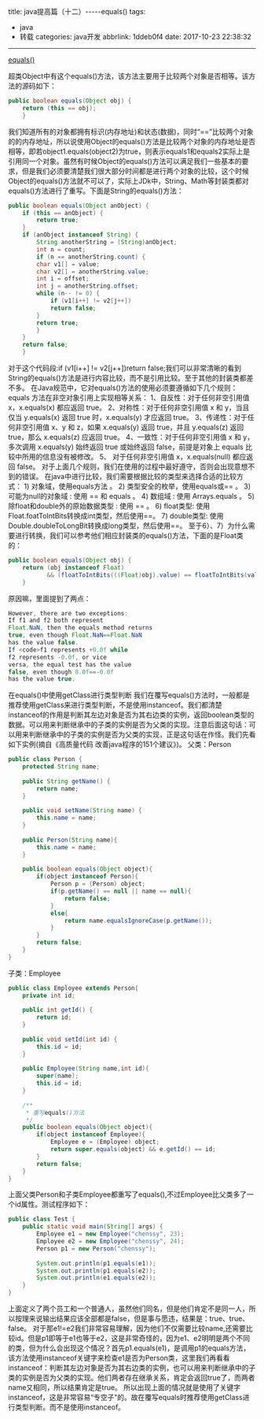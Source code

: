 title: java提高篇（十二）-----equals()
tags:
  - java
  - 转载
categories: java开发
abbrlink: 1ddeb0f4
date: 2017-10-23 22:38:32
---
<a href="http://blog.csdn.net/chenssy/article/details/14963073" class="LinkCard">equals()</a>


超类Object中有这个equals()方法，该方法主要用于比较两个对象是否相等。该方法的源码如下：
```java
public boolean equals(Object obj) {  
    return (this == obj);  
    }  
```
我们知道所有的对象都拥有标识(内存地址)和状态(数据)，同时“==”比较两个对象的的内存地址，所以说使用Object的equals()方法是比较两个对象的内存地址是否相等，即若object1.equals(object2)为true，则表示equals1和equals2实际上是引用同一个对象。虽然有时候Object的equals()方法可以满足我们一些基本的要求，但是我们必须要清楚我们很大部分时间都是进行两个对象的比较，这个时候Object的equals()方法就不可以了，实际上JDk中，String、Math等封装类都对equals()方法进行了重写。下面是String的equals()方法：
<!-- more -->
```java
public boolean equals(Object anObject) {  
    if (this == anObject) {  
        return true;  
    }  
    if (anObject instanceof String) {  
        String anotherString = (String)anObject;  
        int n = count;  
        if (n == anotherString.count) {  
        char v1[] = value;  
        char v2[] = anotherString.value;  
        int i = offset;  
        int j = anotherString.offset;  
        while (n-- != 0) {  
            if (v1[i++] != v2[j++])  
            return false;  
        }  
        return true;  
        }  
    }  
    return false;  
    }  
```
对于这个代码段:if (v1[i++] != v2[j++])return false;我们可以非常清晰的看到String的equals()方法是进行内容比较，而不是引用比较。至于其他的封装类都差不多。
在Java规范中，它对equals()方法的使用必须要遵循如下几个规则：
equals 方法在非空对象引用上实现相等关系：
      1、自反性：对于任何非空引用值 x，x.equals(x) 都应返回 true。
      2、对称性：对于任何非空引用值 x 和 y，当且仅当 y.equals(x) 返回 true 时，x.equals(y) 才应返回 true。
      3、传递性：对于任何非空引用值 x、y 和 z，如果 x.equals(y) 返回 true，并且 y.equals(z) 返回 true，那么 x.equals(z) 应返回 true。
      4、一致性：对于任何非空引用值 x 和 y，多次调用 x.equals(y) 始终返回 true 或始终返回 false，前提是对象上 equals 比较中所用的信息没有被修改。
      5、 对于任何非空引用值 x，x.equals(null) 都应返回 false。
       对于上面几个规则，我们在使用的过程中最好遵守，否则会出现意想不到的错误。
       在java中进行比较，我们需要根据比较的类型来选择合适的比较方式：
      1) 对象域，使用equals方法 。 
       2) 类型安全的枚举，使用equals或== 。
       3) 可能为null的对象域 : 使用 == 和 equals 。
       4) 数组域 : 使用 Arrays.equals 。
       5) 除float和double外的原始数据类型 : 使用 == 。
       6) float类型: 使用Float.foatToIntBits转换成int类型，然后使用==。
       7) double类型: 使用Double.doubleToLongBit转换成long类型，然后使用==。
       至于6）、7）为什么需要进行转换，我们可以参考他们相应封装类的equals()方法，下面的是Float类的：
```java
public boolean equals(Object obj) {  
    return (obj instanceof Float)  
           && (floatToIntBits(((Float)obj).value) == floatToIntBits(value));  
    }  
```
原因嘛，里面提到了两点：
```java
However, there are two exceptions:  
If f1 and f2 both represent  
Float.NaN, then the equals method returns  
true, even though Float.NaN==Float.NaN  
has the value false.  
If <code>f1 represents +0.0f while  
f2 represents -0.0f, or vice  
versa, the equal test has the value  
false, even though 0.0f==-0.0f  
has the value true.  
```
在equals()中使用getClass进行类型判断
我们在覆写equals()方法时，一般都是推荐使用getClass来进行类型判断，不是使用instanceof。我们都清楚instanceof的作用是判断其左边对象是否为其右边类的实例，返回boolean类型的数据。可以用来判断继承中的子类的实例是否为父类的实现。注意后面这句话：可以用来判断继承中的子类的实例是否为父类的实现，正是这句话在作怪。我们先看如下实例(摘自《高质量代码 改善java程序的151个建议》)。
父类：Person
```java
public class Person {  
    protected String name;  
  
    public String getName() {  
        return name;  
    }  
  
    public void setName(String name) {  
        this.name = name;  
    }  
      
    public Person(String name){  
        this.name = name;  
    }  
      
    public boolean equals(Object object){  
        if(object instanceof Person){  
            Person p = (Person) object;  
            if(p.getName() == null || name == null){  
                return false;  
            }  
            else{  
                return name.equalsIgnoreCase(p.getName());  
            }  
        }  
        return false;  
    }  
} 
```
子类：Employee
```java
public class Employee extends Person{  
    private int id;  
      
    public int getId() {  
        return id;  
    }  
  
    public void setId(int id) {  
        this.id = id;  
    }  
  
    public Employee(String name,int id){  
        super(name);  
        this.id = id;  
    }  
      
    /** 
     * 重写equals()方法 
     */  
    public boolean equals(Object object){  
        if(object instanceof Employee){  
            Employee e = (Employee) object;  
            return super.equals(object) && e.getId() == id;  
        }  
        return false;  
    }  
}  
```
上面父类Person和子类Employee都重写了equals(),不过Employee比父类多了一个id属性。测试程序如下：
```java
public class Test {  
    public static void main(String[] args) {  
        Employee e1 = new Employee("chenssy", 23);  
        Employee e2 = new Employee("chenssy", 24);  
        Person p1 = new Person("chenssy");  
          
        System.out.println(p1.equals(e1));  
        System.out.println(p1.equals(e2));  
        System.out.println(e1.equals(e2));  
    }  
}  
```
上面定义了两个员工和一个普通人，虽然他们同名，但是他们肯定不是同一人，所以按理来说输出结果应该全部都是false，但是事与愿违，结果是：true、true、false。
对于那e1!=e2我们非常容易理解，因为他们不仅需要比较name,还需要比较id。但是p1即等于e1也等于e2，这是非常奇怪的，因为e1、e2明明是两个不同的类，但为什么会出现这个情况？首先p1.equals(e1)，是调用p1的equals方法，该方法使用instanceof关键字来检查e1是否为Person类，这里我们再看看instanceof：判断其左边对象是否为其右边类的实例，也可以用来判断继承中的子类的实例是否为父类的实现。他们两者存在继承关系，肯定会返回true了，而两者name又相同，所以结果肯定是true。
所以出现上面的情况就是使用了关键字instanceof，这是非常容易“专空子”的。故在覆写equals时推荐使用getClass进行类型判断。而不是使用instanceof。